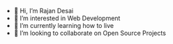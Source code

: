 - 👋 Hi, I’m Rajan Desai
- 👀 I’m interested in Web Development
- 🌱 I’m currently learning how to live
- 💞️ I’m looking to collaborate on Open Source Projects
